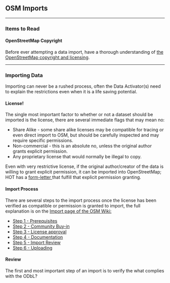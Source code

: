 ## OSM Imports

---

### Items to Read
#### OpenStreetMap Copyright
Before ever attempting a data import, have a thorough understanding of [the OpenStreetMap copyright and licensing](http://www.openstreetmap.org/copyright).

---
### Importing Data
Importing can never be a rushed process, often the Data Activator(s) need to explain the restrictions even when it is a life saving potential.

#### License!
The single most important factor to whether or not a dataset should be imported is the license, there are several immediate flags that may mean no:
* Share Alike - some share alike licenses may be compatible for tracing or even direct import to OSM, but should be carefully inspected and may require specific permissions.
* Non-commercial - this is an absolute no, unless the original author grants explicit permission.
* Any proprietary license that would normally be illegal to copy.

Even with very restrictive license, if the original author/creator of the data is willing to grant explicit permission, it can be imported into OpenStreetMap; HOT has a [form-letter ](https://drive.google.com/open?id=0B6eiTej1JHydRlZhM3FZX3JmcEU)that fulfill that explicit permission granting.

#### Import Process
There are several steps to the import process once the license has been verified as compatible or permission is granted to import, the full explanation is on the [Import page of the OSM Wiki:](http://wiki.openstreetmap.org/wiki/Import)

* [Step 1 - Prerequisites](http://wiki.openstreetmap.org/wiki/Import/Guidelines#Step_1_-_Prerequisites)
* [Step 2 - Community Buy-in](http://wiki.openstreetmap.org/wiki/Import/Guidelines#Step_2_-_Community_Buy-in)
* [Step 3 - License approval](http://wiki.openstreetmap.org/wiki/Import/Guidelines#Step_3_-_License_approval)
* [Step 4 - Documentation](http://wiki.openstreetmap.org/wiki/Import/Guidelines#Step_4_-_Documentation)
* [Step 5 - Import Review](http://wiki.openstreetmap.org/wiki/Import/Guidelines#Step_5_-_Import_Review)
* [Step 6 - Uploading](http://wiki.openstreetmap.org/wiki/Import/Guidelines#Step_6_-_Uploading)


#### Review

The first and most important step of an import is to verify the what complies with the ODbL?